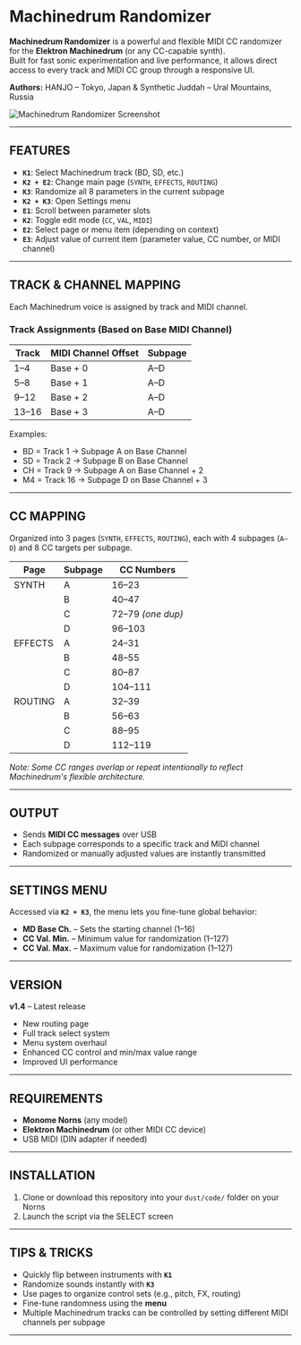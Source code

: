 # **Machinedrum Randomizer**

**Machinedrum Randomizer** is a powerful and flexible MIDI CC randomizer for the **Elektron Machinedrum** (or any CC-capable synth).  
Built for fast sonic experimentation and live performance, it allows direct access to every track and MIDI CC group through a responsive UI.

**Authors:** HANJO – Tokyo, Japan & Synthetic Juddah – Ural Mountains, Russia

![Machinedrum Randomizer Screenshot](./screenshot.png)

---

## **FEATURES**

- **`K1`**: Select Machinedrum track (BD, SD, etc.)
- **`K2 + E2`**: Change main page (`SYNTH`, `EFFECTS`, `ROUTING`)
- **`K3`**: Randomize all 8 parameters in the current subpage
- **`K2 + K3`**: Open Settings menu
- **`E1`**: Scroll between parameter slots
- **`K2`**: Toggle edit mode (`CC`, `VAL`, `MIDI`)
- **`E2`**: Select page or menu item (depending on context)
- **`E3`**: Adjust value of current item (parameter value, CC number, or MIDI channel)

---

## **TRACK & CHANNEL MAPPING**

Each Machinedrum voice is assigned by track and MIDI channel.

### Track Assignments (Based on Base MIDI Channel)

| Track     | MIDI Channel Offset | Subpage |
|-----------|---------------------|---------|
| 1–4       | Base + 0            | A–D     |
| 5–8       | Base + 1            | A–D     |
| 9–12      | Base + 2            | A–D     |
| 13–16     | Base + 3            | A–D     |

Examples:

- BD = Track 1 → Subpage A on Base Channel  
- SD = Track 2 → Subpage B on Base Channel  
- CH = Track 9 → Subpage A on Base Channel + 2  
- M4 = Track 16 → Subpage D on Base Channel + 3  

---

## **CC MAPPING**

Organized into 3 pages (`SYNTH`, `EFFECTS`, `ROUTING`), each with 4 subpages (`A–D`) and 8 CC targets per subpage.

| Page     | Subpage | CC Numbers       |
|----------|---------|------------------|
| SYNTH    | A       | 16–23            |
|          | B       | 40–47            |
|          | C       | 72–79 *(one dup)*|
|          | D       | 96–103           |
| EFFECTS  | A       | 24–31            |
|          | B       | 48–55            |
|          | C       | 80–87            |
|          | D       | 104–111          |
| ROUTING  | A       | 32–39            |
|          | B       | 56–63            |
|          | C       | 88–95            |
|          | D       | 112–119          |

*Note: Some CC ranges overlap or repeat intentionally to reflect Machinedrum's flexible architecture.*

---

## **OUTPUT**

- Sends **MIDI CC messages** over USB
- Each subpage corresponds to a specific track and MIDI channel
- Randomized or manually adjusted values are instantly transmitted

---

## **SETTINGS MENU**

Accessed via **`K2 + K3`**, the menu lets you fine-tune global behavior:

- **MD Base Ch.** – Sets the starting channel (1–16)
- **CC Val. Min.** – Minimum value for randomization (1–127)
- **CC Val. Max.** – Maximum value for randomization (1–127)

---

## **VERSION**

**v1.4** – Latest release  
- New routing page  
- Full track select system  
- Menu system overhaul  
- Enhanced CC control and min/max value range  
- Improved UI performance

---

## **REQUIREMENTS**

- **Monome Norns** (any model)
- **Elektron Machinedrum** (or other MIDI CC device)
- USB MIDI (DIN adapter if needed)

---

## **INSTALLATION**

1. Clone or download this repository into your `dust/code/` folder on your Norns
2. Launch the script via the SELECT screen

---

## **TIPS & TRICKS**

- Quickly flip between instruments with **`K1`**
- Randomize sounds instantly with **`K3`**
- Use pages to organize control sets (e.g., pitch, FX, routing)
- Fine-tune randomness using the **menu**
- Multiple Machinedrum tracks can be controlled by setting different MIDI channels per subpage

---
